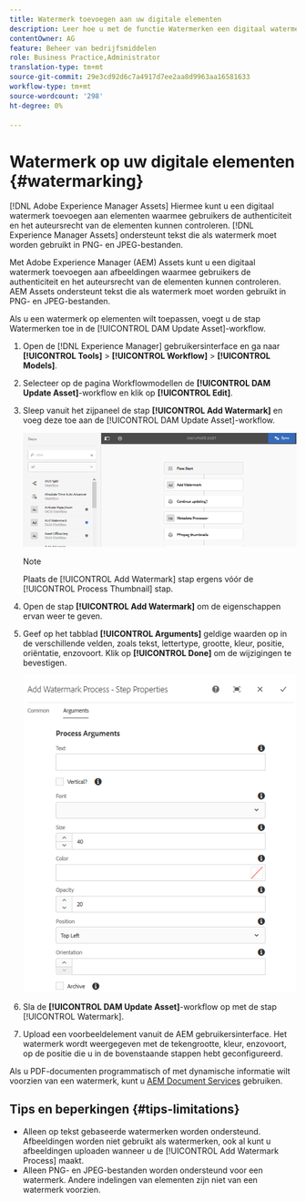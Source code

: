 ```yaml
---
title: Watermerk toevoegen aan uw digitale elementen
description: Leer hoe u met de functie Watermerken een digitaal watermerk aan elementen kunt toevoegen.
contentOwner: AG
feature: Beheer van bedrijfsmiddelen
role: Business Practice,Administrator
translation-type: tm+mt
source-git-commit: 29e3cd92d6c7a4917d7ee2aa8d9963aa16581633
workflow-type: tm+mt
source-wordcount: '298'
ht-degree: 0%

---
```



# Watermerk op uw digitale elementen {#watermarking}

[!DNL Adobe Experience Manager Assets] Hiermee kunt u een digitaal watermerk toevoegen aan elementen waarmee gebruikers de authenticiteit en het auteursrecht van de elementen kunnen controleren. [!DNL Experience Manager Assets] ondersteunt tekst die als watermerk moet worden gebruikt in PNG- en JPEG-bestanden.

Met Adobe Experience Manager (AEM) Assets kunt u een digitaal watermerk toevoegen aan afbeeldingen waarmee gebruikers de authenticiteit en het auteursrecht van de elementen kunnen controleren. AEM Assets ondersteunt tekst die als watermerk moet worden gebruikt in PNG- en JPEG-bestanden.

Als u een watermerk op elementen wilt toepassen, voegt u de stap Watermerken toe in de [!UICONTROL DAM Update Asset]-workflow.

1. Open de [!DNL Experience Manager] gebruikersinterface en ga naar **[!UICONTROL Tools]** > **[!UICONTROL Workflow]** > **[!UICONTROL Models]**.
1. Selecteer op de pagina Workflowmodellen de **[!UICONTROL DAM Update Asset]**-workflow en klik op **[!UICONTROL Edit]**.

1. Sleep vanuit het zijpaneel de stap **[!UICONTROL Add Watermark]** en voeg deze toe aan de [!UICONTROL DAM Update Asset]-workflow.

   ![Sleep watermerkstap toevoegen aan de workflow voor DAM-updatebestanden](assets/add_watermark_step_aem_assets.png)

   >[!NOTE]
   >
   >Plaats de [!UICONTROL Add Watermark] stap ergens vóór de [!UICONTROL Process Thumbnail] stap.

1. Open de stap **[!UICONTROL Add Watermark]** om de eigenschappen ervan weer te geven.
1. Geef op het tabblad **[!UICONTROL Arguments]** geldige waarden op in de verschillende velden, zoals tekst, lettertype, grootte, kleur, positie, oriëntatie, enzovoort. Klik op **[!UICONTROL Done]** om de wijzigingen te bevestigen.

   ![Geef de argumenten op in de stap Watermerk toevoegen in Elementen](assets/arguments_add_watermark_aem_assets.png)

1. Sla de **[!UICONTROL DAM Update Asset]**-workflow op met de stap [!UICONTROL Watermark].
1. Upload een voorbeeldelement vanuit de AEM gebruikersinterface. Het watermerk wordt weergegeven met de tekengrootte, kleur, enzovoort, op de positie die u in de bovenstaande stappen hebt geconfigureerd.

Als u PDF-documenten programmatisch of met dynamische informatie wilt voorzien van een watermerk, kunt u [AEM Document Services](/help/forms/using/overview-aem-document-services.md) gebruiken.

## Tips en beperkingen {#tips-limitations}

* Alleen op tekst gebaseerde watermerken worden ondersteund. Afbeeldingen worden niet gebruikt als watermerken, ook al kunt u afbeeldingen uploaden wanneer u de [!UICONTROL Add Watermark Process] maakt.
* Alleen PNG- en JPEG-bestanden worden ondersteund voor een watermerk. Andere indelingen van elementen zijn niet van een watermerk voorzien.
